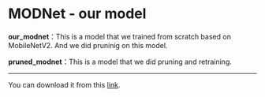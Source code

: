 # MODNet - our model

**our_modnet**：This is a model that we trained from scratch based on MobileNetV2. And we did pruninig on this model. 

**pruned_modnet**：This is a model that we did pruning and retraining.

---

You can download it from this [link](https://drive.google.com/drive/folders/1w6ov-6tTsfdA82w28eMTvHNxQu20JdBy?usp=share_link).

